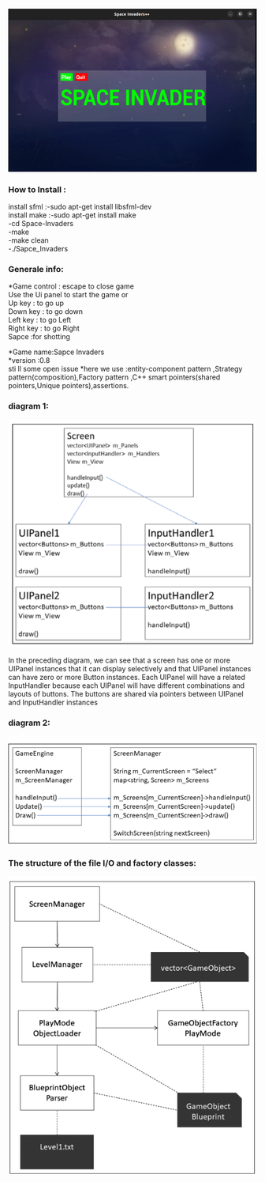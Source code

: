 <p align="center">
    <img src="https://github.com/amaraoussama94/Space-Invaders/blob/main/game_pic_1.png"  >  
</p>

<h3 align="left">How to Install : </h3> 

install sfml :-sudo apt-get install libsfml-dev</br>
install make :-sudo apt-get install  make</br>
              -cd Space-Invaders </br>
              -make</br>
              -make clean</br>
              -./Sapce_Invaders</br>


<h3 align="left">Generale info: </h3>    
*Game control :
escape to close  game</br>
Use the Ui panel to start the game or </br>
 Up key : to go up</br>
 Down key : to go down</br>
 Left key : to go Left</br>
 Right key : to go Right</br>
 Sapce :for shotting </br>


*Game name:Sapce Invaders</br>
*version :0.8</br> sti  ll some open issue
*here we use :entity-component pattern ,Strategy pattern(composition),Factory pattern ,C++ smart pointers(shared pointers,Unique pointers),assertions.</br>
<h3 align="left">diagram 1:</h3>   
<p align="center">
    <img src="https://github.com/amaraoussama94/Space-Invaders/blob/main/diagram.png"  >  
</p>
In the preceding diagram, we can see that a screen has one or more UIPanel
instances that it can display selectively and that UIPanel instances can have zero or
more Button instances. Each UIPanel will have a related InputHandler because
each UIPanel will have different combinations and layouts of buttons. The buttons
are shared via pointers between UIPanel and InputHandler instances
<h3 align="left">diagram 2:</h3>   
<p align="center">
    <img src="https://github.com/amaraoussama94/Space-Invaders/blob/main/diagram_2.png"  >  
</p>

<h3 align="left">The structure of the file I/O and factory classes:</h3>   
<p align="center">
    <img src="https://github.com/amaraoussama94/Space-Invaders/blob/main/The%20structure%20of%20the%20file%20I-O%20and%20factory%20classes.png"  >  
</p>
 
